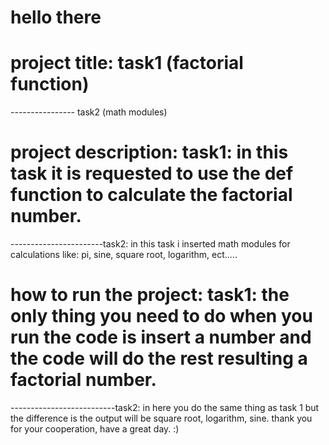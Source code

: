 # hello there

# project title: task1 (factorial function)
---------------- task2 (math modules)

# project description: task1: in this task it is requested to use the def function to calculate the factorial number.
-----------------------task2: in this task i inserted math modules for calculations like: pi, sine, square root, logarithm, ect.....

# how to run the project: task1: the only thing you need to do when you run the code is insert a number and the code will do the rest resulting a factorial number.
--------------------------task2: in here you do the same thing as task 1 but the difference is the output will be square root, logarithm, sine.
                                                        thank you for your cooperation, have a great day.
                                                                               :)
